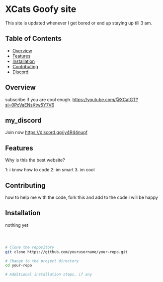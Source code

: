 # XCats Goofy site

This site is updated whenever I get bored or end up staying up till 3 am.

## Table of Contents
- [Overview](#overview)
- [Features](#features)
- [Installation](#installation)
- [Contributing](#Contributing)
- [Discord](#my_discord)

## Overview

subscribe if you are cool enugh. https://youtube.com/@XCatGT?si=0PcVaENsKtw5Y7V6

## my_discord

Join now https://discord.gg/jy4R44nupf


## Features

Why is this the best website?

1: i know how to code
2: im smart
3. im cool

## Contributing

how to help me with the code, fork this and add to the code i will be happy

## Installation

nothing yet

```bash



# Clone the repository
git clone https://github.com/yourusername/your-repo.git

# Change to the project directory
cd your-repo

# Additional installation steps, if any
